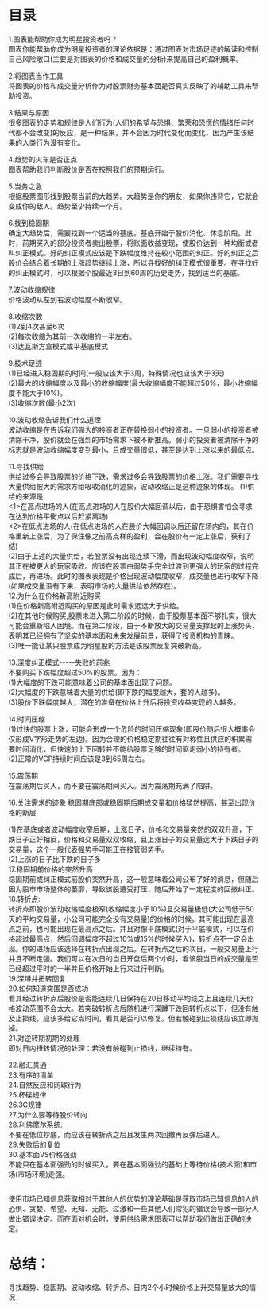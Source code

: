 # 目录
1.图表能帮助你成为明星投资者吗？    
  图表你能帮助你成为明星投资者的理论依据是：通过图表对市场足迹的解读和控制自己风险敞口(主要是对图表的价格和成交量的分析)来提高自己的盈利概率。    

2.将图表当作工具    
  将图表的价格和成交量分析作为对股票财务基本面是否真实反映了的辅助工具来帮助投资。

3.结果与原因    
  很多图表的走势和规律是人们行为(人们的希望与恐惧、繁荣和恐慌的情绪任何时代都不会改变)的反应，是一种结果，并不会因为时代变化而变化，因为产生该结果的人类行为没有变化。 

4.趋势的火车是否正点   
  图表帮助我们判断股价是否在按照我们的预期运行。


5.当务之急   
  根据股票图形找到股票当前的大趋势。大趋势是你的朋友，如果你违背它，它就会变成你的敌人。趋势至少持续一个月。   

6.找到稳固期    
  确定大趋势后，需要找到一个适当的基底。基底开始于股价消化、休息阶段。此时，前期买入的部分投资者卖出股票，将账面收益变现，使股价达到一种均衡或者叫纠正模式。好的纠正模式应该是下跌幅度维持在较小范围的纠正。好的纠正之后股价会结合着长期的上涨趋势继续上涨，所以寻找好的纠正模式很重要。在寻找好的纠正模式时，可以根据个股最近3日到60周的历史走势，找到适当的基底。

7.波动收缩规律   
  价格波动从左到右波动幅度不断收窄。  

8.收缩次数    
  (1)2到4次甚至6次   
  (2)每次收缩为其前一次收缩的一半左右。    
  (3)达瓦斯方盒模式或平基底模式    

9.技术足迹    
  (1)已经进入稳固期的时间(一般应该大于3周，特殊情况也应该大于3天)    
  (2)最大的收缩幅度以及最小的收缩幅度(最大收缩幅度不能超过50%，最小收缩幅度不能大于10%)。   
  (3)收缩次数(最小2次)   

10.波动收缩告诉我们什么道理    
  波动收缩是在告诉我们强大的投资者正在替换弱小的投资者。一旦弱小的投资者被清除干净，股价就会在强烈的市场需求下被不断推高。弱小的投资者被清除干净的标志就是波动收缩幅度变到最小，且成交量很低，甚至是达到上涨以来的最低点。    

11.寻找供给   
  供给过多会导致股票的价格下跌，需求过多会导致股票的价格上涨。我们需要寻找大量供给被大的需求方给吸收消化的迹象，波动收缩正是这种迹象的体现。
  (1)供给的来源是:   
     <1>在高点进场的人(在高点进场的人在股价大幅回调以后，由于恐惧害怕会寻求在达到价格平衡点以后赶紧离场)    
     <2>在低点进场的人(在低点进场的人在股价大幅回调以后还留在场内的，其在价格重新上涨后，为了保住像之前高点样的盈利，会在股价有一定上涨后，获利了结)   
  (2)由于上述的大量供给，若股票没有出现连续下滑，而出现波动幅度收窄，说明其正在被更大的玩家吸收。应该在股票由弱势手完全过渡到更强大的玩家的过程完成后，再进场。此时的图表表现是价格出现波动幅度收窄，成交量也进行收窄下降(如果成交量没有下来，表明市场的大量供给依然存在)。       
12.为什么在价格新高附近购买    
  (1)在价格新高附近购买的原因是此时需求远远大于供给。   
  (2)在其他时候购买,股票未进入第二阶段的时候，由于股票基本面不够扎实，很大可能会重新陷入困境。而在第二阶段，由于不断放大的交易量支撑起的上涨势头，表明其已经拥有了坚实的基本面和未来发展前景，获得了投资机构的青睐。    
  (3)唯一能让某只股票成为明星股的方法是该股票反复突破新高。  

13.深度纠正模式-----失败的前兆     
  不要购买下跌幅度超过50%的股票。因为：   
  (1)大幅度的下跌可能意味着公司的基本面出现了问题。    
  (2)大幅度的下跌意味着大量的供给(即下跌的幅度越大，套的人越多)。   
  (3)股价下跌幅度越大，潜在的准备在价格上升后将投资收益变现的人越多。

14.时间压缩   
  (1)过快的股票上涨，可能会形成一个危险的时间压缩现象(即股价随后很大概率会仅形成V字形走势的左边)。因为合理的价格稳定期往往有对称性且供应的积累需要时间消化，但快速的上下回转并不能给股票足够的时间驱走弱小的持有者。   
  (2)正常的VCP持续时间应该是3到65周左右。   

15.震荡期   
  在震荡期后买入，而不要在震荡期间买入。因为震荡期充满了陷阱。

16.关注需求的迹象
  稳固期底部或稳固期后期成交量和价格猛然提高，甚至出现价格的断层

  (1)在基底或者波动幅度收窄后期，上涨日子，价格和交易量突然的双双升高，下跌日子正好相反，价格和交易量双双收缩，且上涨日子的交易量远大于下跌日子的交易量，这个一般代表强势手可能正在接管弱势手。   
  (2)上涨的日子比下跌的日子多   
17.稳固期前价格的突然升高   
  稳固期前或纠正模式前股价突然升高，这一般意味着公司公布了好的消息，但随后因为股市市场整体的萎靡，导致该股遭受打压，随后开始了一定程度的回撤纠正。   
18.转折点:    
  转折点即股价波动收缩幅度极窄(收缩幅度小于10%)且交易量极低(大公司低于50天的平均交易量，小公司可能完全没有交易量)的价格的时候。其可能出现在最高点之前，也可能出现在最高点之后。并且对像平底模式(对于平底模式，可以在价格超过最高点，然后回调幅度不超过10%或15%的时候买入)，转折点不一定会出现。你的进场应该选择在转折点出现之后。在转折点之后的次日，一般交易量上行并且不断走强。我们可以在次日的当日开盘后两个小时，看该股当日的成交量是否已经超过平时的一半并且价格开始上行来进行判断。   
19.深蹲并扭转回复       
20.如何知道突围是否成功    
   看其经过转折点后股价是否能连续几日保持在20日移动平均线之上且连续几天价格波动范围不会太大。若突破转折点后随机进行深蹲下跌回转折点以下，但没有触及止损线，应该多给它点时间，看其是否可以修复。但若触碰到止损线应该立即抛掉。   
21.对逆转期初期的处理    
  即对日内扭转情况的处理：若没有触碰到止损线，继续持有。   

22.融汇贯通   
23.有序的清单   
24.自然反应和网球行为   
25.杯碟规律   
26.3C规律   
27.为什么要等待股价转向   
28.利佛摩尔系统:   
  不要在低位抄底，而应该在转折点之后且发生两次回撤再反弹后进入。  
29.失败后的复位   
30.基本面VS价格强劲   
  不能只在基本面强劲的时候买入，要在基本面强劲的基础上等待价格(技术面)和市场(市场环境)走强。   

##   
使用市场已知信息获取相对于其他人的优势的理论基础是获取市场已知信息的人的恐惧、贪婪、希望、无知、无能、过激和一些其他人们常犯的错误会导致一部分人做出错误决定。而在面对机会时，使用供给需求图表可以帮助我们做出正确的决定。
  
# 总结：
  寻找趋势、稳固期、波动收缩、转折点、日内2个小时候价格上升交易量放大的情况

